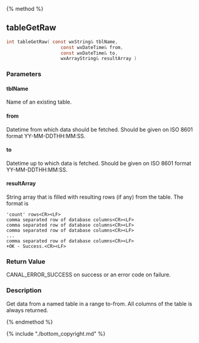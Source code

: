 
{% method %}
## tableGetRaw

```c
int tableGetRaw( const wxString& tblName, 
                    const wxDateTime& from, 
                    const wxDateTime& to,
                    wxArrayString& resultArray )
```

### Parameters

#### tblName
Name of an existing table.

#### from
Datetime from which data should be fetched. Should be given on ISO 8601 format YY-MM-DDTHH:MM:SS.

#### to
Datetime up to which data is fetched. Should be given on ISO 8601 format YY-MM-DDTHH:MM:SS.

#### resultArray
String array that is filled with resulting rows (if any) from the table. The format is

    'count' rows<CR><LF>
    comma separated row of database columns<CR><LF>
    comma separated row of database columns<CR><LF>
    comma separated row of database columns<CR><LF>
    ...
    comma separated row of database columns<CR><LF>
    +OK - Success.<CR><LF>

### Return Value
CANAL_ERROR_SUCCESS on success or an error code on failure. 

### Description
Get data from a named table in a range to-from. All columns of the table is always returned. 


{% endmethod %}

{% include "./bottom_copyright.md" %}
